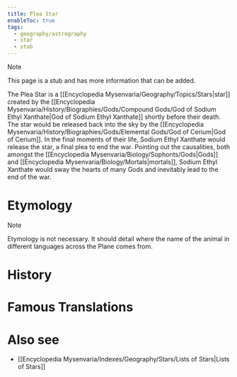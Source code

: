 ```yaml
---
title: Plea Star
enableToc: true
tags:
  - geography/astrography
  - star
  - stub
---
```


> [!note]
> This page is a stub and has more information that can be added.

The Plea Star is a [[Encyclopedia Mysenvaria/Geography/Topics/Stars|star]] created by the [[Encyclopedia Mysenvaria/History/Biographies/Gods/Compound Gods/God of Sodium Ethyl Xanthate|God of Sodium Ethyl Xanthate]] shortly before their death. The star would be released back into the sky by the [[Encyclopedia Mysenvaria/History/Biographies/Gods/Elemental Gods/God of Cerium|God of Cerium]]. In the final moments of their life, Sodium Ethyl Xanthate would release the star, a final plea to end the war. Pointing out the causalities, both amongst the [[Encyclopedia Mysenvaria/Biology/Sophonts/Gods|Gods]] and [[Encyclopedia Mysenvaria/Biology/Mortals|mortals]], Sodium Ethyl Xanthate would sway the hearts of many Gods and inevitably lead to the end of the war.
# Etymology

> [!note]
> Etymology is not necessary. It should detail where the name of the animal in different languages across the Plane comes from.
# History

# Famous Translations

# Also see
- [[Encyclopedia Mysenvaria/Indexes/Geography/Stars/Lists of Stars|Lists of Stars]]
